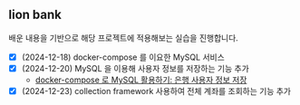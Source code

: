 ## lion bank

배운 내용을 기반으로 해당 프로젝트에 적용해보는 실습을 진행합니다.

- [x] (2024-12-18) docker-compose 를 이요한 MySQL 서비스
- [x] (2024-12-20) MySQL 을 이용해 사용자 정보를 저장하는 기능 추가
  - [docker-compose 로 MySQL 활용하기: 은행 사용자 정보 저장](https://eun2ce.github.io/posts/likelion-grow-up-lionbank-proj/)
- [x] (2024-12-23) collection framework 사용하여 전체 계좌를 조회하는 기능 추가